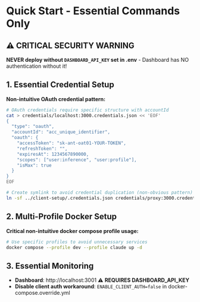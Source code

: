 # Quick Start - Essential Commands Only

## ⚠️ CRITICAL SECURITY WARNING

**NEVER deploy without `DASHBOARD_API_KEY` set in .env** - Dashboard has NO authentication without it!

## 1. Essential Credential Setup

**Non-intuitive OAuth credential pattern:**

```bash
# OAuth credentials require specific structure with accountId
cat > credentials/localhost:3000.credentials.json << 'EOF'
{
  "type": "oauth",
  "accountId": "acc_unique_identifier",
  "oauth": {
    "accessToken": "sk-ant-oat01-YOUR-TOKEN",
    "refreshToken": "",
    "expiresAt": 1234567890000,
    "scopes": ["user:inference", "user:profile"],
    "isMax": true
  }
}
EOF

# Create symlink to avoid credential duplication (non-obvious pattern)
ln -sf ../client-setup/.credentials.json credentials/proxy:3000.credentials.json
```

## 2. Multi-Profile Docker Setup

**Critical non-intuitive docker compose profile usage:**

```bash
# Use specific profiles to avoid unnecessary services
docker compose --profile dev --profile claude up -d
```

## 3. Essential Monitoring

- **Dashboard**: http://localhost:3001 ⚠️ **REQUIRES DASHBOARD_API_KEY**
- **Disable client auth workaround**: `ENABLE_CLIENT_AUTH=false` in docker-compose.override.yml
